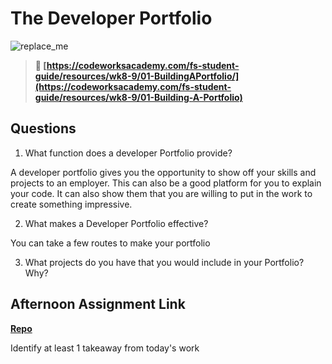 # The Developer Portfolio

![replace_me](https://codeworks.blob.core.windows.net/public/assets/img/illustrations/placeholder.svg)

> **📖 [https://codeworksacademy.com/fs-student-guide/resources/wk8-9/01-BuildingAPortfolio/](https://codeworksacademy.com/fs-student-guide/resources/wk8-9/01-Building-A-Portfolio)**

## Questions

1. What function does a developer Portfolio provide?

A developer portfolio gives you the opportunity to show off your skills and projects to an employer. This can also be a good platform for you to explain your code. It can also show them that you are willing to put in the work to create something impressive.

2. What makes a Developer Portfolio effective?

You can take a few routes to make your portfolio 

3. What projects do you have that you would include in your Portfolio? Why?

## Afternoon Assignment Link

**[Repo](https://github.com/CALEBELLIOTT/<ASSIGNMENT_REPO>)**

Identify at least 1 takeaway from today's work

